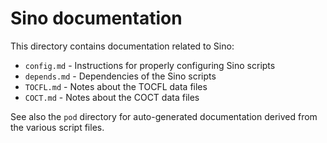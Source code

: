 # Sino documentation

This directory contains documentation related to Sino:

- `config.md` - Instructions for properly configuring Sino scripts
- `depends.md` - Dependencies of the Sino scripts
- `TOCFL.md` - Notes about the TOCFL data files
- `COCT.md` - Notes about the COCT data files

See also the `pod` directory for auto-generated documentation derived from the various script files.
